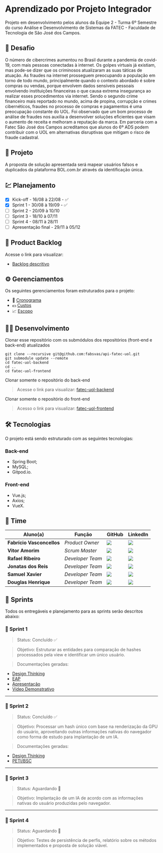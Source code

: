 # Aprendizado por Projeto Integrador
Projeto em desenvolvimento pelos alunos da Equipe 2 - Turma 6º Semestre do curso Análise e Desenvolvimento de Sistemas da FATEC - Faculdade de Tecnologia de São José dos Campos.

## 📌 Desafio
O número de cibercrimes aumentou no Brasil durante a pandemia de covid-19, com mais pessoas conectadas à internet. Os golpes virtuais já existiam, mas pode-se dizer que os criminosos atualizaram as suas táticas de atuação. As fraudes na internet prosseguem preocupando a população em torno de todo mundo, principalmente quando o contexto abordado é sobre compras ou vendas, porque envolvem dados sensíveis pessoais envolvendo instituições financeiras o que causa extrema insegurança ao realizar esses procedimentos via internet.
Sendo o segundo crime financeiro mais reportado no mundo, acima de propina, corrupção e crimes cibernéticos, fraudes no processo de compras e pagamentos é uma preocupação constante do UOL.
Foi observado que um bom processo de análise de fraudes nos auxilia a desenvolver soluções eficientes que visam o aumento de receita e melhoram a reputação da marca.
Em parceria com a Fatec São José dos Campos acreditamos que alunos do 6º ADS podem contribuir com o UOL em alternativas disruptivas que mitigam o risco de fraude cadastral.

## 🏁 Projeto
A proposta de solução apresentada será mapear usuários falsos e duplicados da plataforma BOL.com.br através da identificação única.

## 💹 Planejamento
- [x] Kick-off - 16/08 à 22/08 - ✅
- [x] Sprint 1 - 30/08 à 19/09 - ✅
- [ ] Sprint 2 - 20/09 à 10/10 
- [ ] Sprint 3 - 18/10 à 07/11
- [ ] Sprint 4 - 08/11 à 28/11
- [ ] Apresentação final - 29/11 à 05/12

## 📃 Product Backlog
Acesse o link para visualizar:
 - [Backlog descritivo](/documentacao/backlog.rst)

## :gear: Gerenciamentos
Os seguintes gerenciamentos foram estruturados para o projeto:
 - :receipt: [Cronograma](/documentacao/Gerenciamento_Cronograma_UOL.pdf)
 - :dollar: [Custos](/documentacao/Gerenciamento_Custos_UOL.pdf)
 - :chart_with_upwards_trend: [Escopo](/documentacao/Gerenciamento_Escopo_UOL.pdf)

## 👨‍💻 Desenvolvimento
Clonar esse repositório com os submódulos dos repositórios (front-end e back-end) atualizados
```
git clone --recursive git@github.com:fabsvas/api-fatec-uol.git
git submodule update --remote
cd fatec-uol-backend
cd ..
cd fatec-uol-frontend
```
Clonar somente o repositório do back-end
> Acesse o link para visualizar: [fatec-uol-backend](https://github.com/fabsvas/fatec-uol-backend/)

Clonar somente o repositório do front-end
> Acesso o link para visualizar: [fatec-uol-frontend](https://github.com/fabsvas/fatec-uol-backend/)

## 🛠 Tecnologias
O projeto está sendo estruturado com as seguintes tecnologias:

### Back-end
- Spring Boot;
- MySQL;
- Gitpod.io.

### Front-end
- Vue.js;
- Axios;
- VueX.

## 🏢 Time

| Aluno(a)         | Função           | GitHub                                                         | LinkedIn                                              |
| ---------------- | ---------------- | -------------------------------------------------------------- | ----------------------------------------------------- |
|__Fabrício Vasconcellos__  | *Product Owner*  | [![](https://bit.ly/3f9Xo0P)](https://github.com/fabsvas)| [![](https://bit.ly/2P1ZogM)](https://www.linkedin.com/in/fabsvas/) |
|__Vitor Amorim__  | *Scrum Master* | [![](https://bit.ly/3f9Xo0P)](https://github.com/MaguinhoD)  | [![](https://bit.ly/2P1ZogM)](https://www.linkedin.com/in/vitor-amorim-07474793/) |
|__Rafael Ribeiro__| *Developer Team* | [![](https://bit.ly/3f9Xo0P)](https://github.com/RafaRibeiroRodri) | [![](https://bit.ly/2P1ZogM)](https://www.linkedin.com/in/rafael-ribeiro-31880019b/) |
|__Jonatas dos Reis__ | *Developer Team* | [![](https://bit.ly/3f9Xo0P)](https://github.com/JonnReis)   | [![](https://bit.ly/2P1ZogM)](https://www.linkedin.com/in/jonatas-reis-a15052148/) |
|__Samuel Xavier__| *Developer Team* | [![](https://bit.ly/3f9Xo0P)](https://github.com/krusader1982) | [![](https://bit.ly/2P1ZogM)](https://www.linkedin.com/in/samuel-dias-xavier-2984a0106/) |
|__Douglas Henrique__| *Developer Team* | [![](https://bit.ly/3f9Xo0P)](https://github.com/DhBarboza) | [![](https://bit.ly/2P1ZogM)](https://www.linkedin.com/in/developer-dhbarboza/) |

## :open_file_folder: Sprints
Todos os entregáveis e planejamento para as sprints serão descritos abaixo:

### :memo: Sprint 1
> Status: Concluído ✅

> Objetivo: Estruturar as entidades para comparação de hashes processados pela view e identificar um único usuário.

> Documentações geradas:
   - [Design Thinking](/documentacao/Sprint-1/Design-Thinking.pdf)
   - [EAP](/documentacao/Sprint-1/EAP.pdf)
   - [Apresentação](/documentacao/Sprint-1/Sprint-1-apresentacao%20(1).pptx)
   - [Vídeo Demonstrativo](/documentacao/Sprint-1/WhatsApp%20Video%202021-09-18%20at%2023.54.24.mp4)

___

### :memo: Sprint 2
> Status: Concluído ✅

> Objetivo: Processar um hash único com base na renderização da GPU do usuário, aproveitando outras informações nativas do navegador como forma de estudo para implantação de um IA.

> Documentações geradas:
- [Design Thinking](/documentacao/Sprint-2/Design-Thinking.pdf)
- [PETI/BSC](/documentacao/Sprint-2/Planejamento-Estrategico-TI.pdf)
___

### :memo: Sprint 3
> Status: Aguardando :triangular_flag_on_post:

> Objetivo: Implantação de um IA de acordo com as informações nativas do usuário produzidas pelo navegador.

___

### :memo: Sprint 4
> Status: Aguardando :triangular_flag_on_post:

> Objetivo: Testes de persistência de perfis, relatório sobre os métodos implementados e proposta de solução viável.


